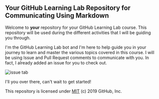 ## Your GitHub Learning Lab Repository for Communicating Using Markdown

Welcome to **your** repository for your GitHub Learning Lab course. This repository will be used during the different activities that I will be guiding you through.

I'm the GitHub Learning Lab bot and I'm here to help guide you in your journey to learn and master the various topics covered in this course. I will be using Issue and Pull Request comments to communicate with you. In fact, I already added an issue for you to check out.

![issue tab](https://lab.github.com/public/images/issue_tab.png)

I'll you over there, can't wait to get started!

This repository is licensed under [MIT](../LICENSE) (c) 2019 GitHub, Inc.
